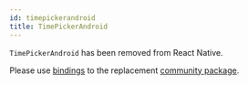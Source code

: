 ```yaml
---
id: timepickerandroid
title: TimePickerAndroid
---
```


`TimePickerAndroid` has been removed from React Native.

Please use [bindings](https://github.com/rescript-react-native/datetimepicker) to
the replacement
[community package](https://github.com/react-native-community/react-native-datetimepicker).
